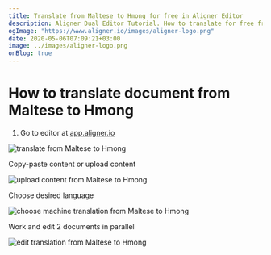 ```yaml
---
title: Translate from Maltese to Hmong for free in Aligner Editor
description: Aligner Dual Editor Tutorial. How to translate for free from Maltese to Hmong. Aligner is multilingual document management platform. 
ogImage: "https://www.aligner.io/images/aligner-logo.png"
date: 2020-05-06T07:09:21+03:00
image: ../images/aligner-logo.png
onBlog: true
---
```


# How to translate document from Maltese to Hmong

1. Go to editor at [app.aligner.io](https://app.aligner.io "Aligner App web page")

![translate from Maltese to Hmong](../aligner-blank-editor.png "translate from Maltese to Hmong")

Copy-paste content or upload content

![upload content from Maltese to Hmong](../aligner-uploaded-document.png "upload content from Maltese to Hmong")

Choose desired language

![choose machine translation from Maltese to Hmong](../aligner-language-dropdown.png "choose machine translation from Maltese to Hmong")

Work and edit 2 documents in parallel

![edit translation from Maltese to Hmong](../aligner-double-sitded-editor.png "edit translation from Maltese to Hmong")

